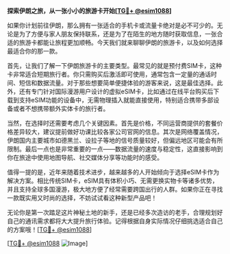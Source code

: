 **探索伊朗之旅，从一张小小的旅游卡开始[[TG💪+ @esim1088](https://t.me/s/esim1088)]**

如果你计划前往伊朗，那么拥有一张适合的手机卡或流量卡绝对是必不可少的。无论是为了方便与家人朋友保持联系，还是为了在陌生的地方随时获取信息，一张合适的旅游卡都能让旅程更加顺畅。今天我们就来聊聊伊朗的旅游卡，以及如何选择最适合你的那一款。

首先，让我们了解一下伊朗旅游卡的主要类型。最常见的就是预付费SIM卡，这种卡非常适合短期旅行者。你只需购买后激活即可使用，通常包含一定量的通话时间、短信和数据流量。对于那些想要简单便捷体验的游客来说，这是最佳选择。此外，还有专门针对国际漫游用户设计的虚拟eSIM卡，比如通过在线平台购买后下载到支持eSIM功能的设备中，无需物理插入就能直接使用，特别适合携带多部设备或者不想携带额外实体卡的旅行者。

当然，在选择时还需要考虑几个关键因素。首先是价格，不同运营商提供的套餐价格差异较大，建议提前做好功课比较各家公司官网的信息。其次是网络覆盖情况，伊朗国内主要城市如德黑兰、设拉子等地的信号质量较好，但偏远地区可能会有所限制。最后一点也是非常重要的一点——数据流量的速度与稳定性，这直接影响到你在旅途中使用地图导航、社交媒体分享等功能时的感受。

值得一提的是，近年来随着技术进步，越来越多的人开始倾向于选择eSIM卡作为解决方案。相比传统SIM卡，eSIM具有体积小巧、无需更换实物卡等诸多优势，并且支持全球多国漫游，极大地方便了经常需要跨国出行的人群。如果你正在寻找一款既实用又时尚的选择，不妨试试看这种新型产品吧！

无论你是第一次踏足这片神秘土地的新手，还是已经多次造访的老手，合理规划好自己的通讯需求都将大大提升旅行体验。记得根据自身实际情况仔细挑选适合自己的方案哦！[[TG💪+ @esim1088](https://t.me/s/esim1088)]

[[TG💪+ @esim1088](https://t.me/s/esim1088) ![Image](https://i.postimg.cc/4NQfJmqS/Snipaste-2025-05-13-00-14-12.png)]
